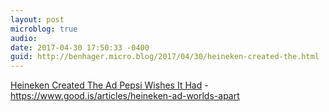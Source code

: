 ```yaml
---
layout: post
microblog: true
audio: 
date: 2017-04-30 17:50:33 -0400
guid: http://benhager.micro.blog/2017/04/30/heineken-created-the.html
---
```

[Heineken Created The Ad Pepsi Wishes It Had](https://www.good.is/articles/heineken-ad-worlds-apart) - https://www.good.is/articles/heineken-ad-worlds-apart
